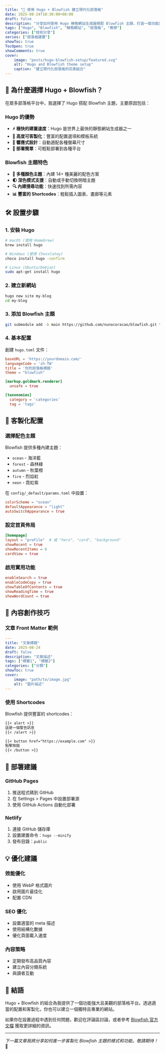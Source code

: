 ```yaml
---
title: "🐡 使用 Hugo + Blowfish 建立現代化部落格"
date: 2025-08-24T10:30:00+08:00
draft: false
description: "分享如何使用 Hugo 靜態網站生成器搭配 Blowfish 主題，打造一個功能完整且美觀的現代化部落格"
tags: ["Hugo", "Blowfish", "靜態網站", "部落格", "教學"]
categories: ["技術分享"]
series: ["部落格建置"]
showToc: true
TocOpen: true
showComments: true
cover:
    image: "posts/hugo-blowfish-setup/featured.svg"
    alt: "Hugo and Blowfish theme setup"
    caption: "建立現代化部落格的完美組合"
---
```


## 🎯 為什麼選擇 Hugo + Blowfish？

在眾多部落格平台中，我選擇了 Hugo 搭配 Blowfish 主題，主要原因包括：

### Hugo 的優勢
- **⚡ 極快的建置速度**：Hugo 是世界上最快的靜態網站生成器之一
- **🔧 高度可客製化**：豐富的配置選項和模板系統
- **📱 響應式設計**：自動適配各種螢幕尺寸
- **🚀 部署簡單**：可輕鬆部署到各種平台

### Blowfish 主題特色
- **🎨 多種顏色主題**：內建 14+ 種美麗的配色方案
- **🌓 深色模式支援**：自動或手動切換明暗主題
- **🔍 內建搜尋功能**：快速找到所需內容
- **📊 豐富的 Shortcodes**：輕鬆插入圖表、畫廊等元素

## 🛠️ 設置步驟

### 1. 安裝 Hugo

```bash
# macOS (使用 Homebrew)
brew install hugo

# Windows (使用 Chocolatey)
choco install hugo -confirm

# Linux (Ubuntu/Debian)
sudo apt-get install hugo
```

### 2. 建立新網站

```bash
hugo new site my-blog
cd my-blog
```

### 3. 添加 Blowfish 主題

```bash
git submodule add -b main https://github.com/nunocoracao/blowfish.git themes/blowfish
```

### 4. 基本配置

創建 `hugo.toml` 文件：

```toml
baseURL = 'https://yourdomain.com/'
languageCode = 'zh-TW'
title = '你的部落格標題'
theme = "blowfish"

[markup.goldmark.renderer]
  unsafe = true

[taxonomies]
  category = 'categories'
  tag = 'tags'
```

## 🎨 客製化配置

### 選擇配色主題

Blowfish 提供多種內建主題：
- `ocean` - 海洋藍
- `forest` - 森林綠  
- `autumn` - 秋葉橙
- `fire` - 烈焰紅
- `neon` - 霓虹紫

在 `config/_default/params.toml` 中設置：

```toml
colorScheme = "ocean"
defaultAppearance = "light"
autoSwitchAppearance = true
```

### 設定首頁佈局

```toml
[homepage]
layout = "profile"  # 或 "hero", "card", "background"
showRecent = true
showRecentItems = 6
cardView = true
```

### 啟用實用功能

```toml
enableSearch = true
enableCodeCopy = true
showTableOfContents = true
showReadingTime = true
showWordCount = true
```

## 📝 內容創作技巧

### 文章 Front Matter 範例

```yaml
---
title: "文章標題"
date: 2025-08-24
draft: false
description: "文章描述"
tags: ["標籤1", "標籤2"]
categories: ["分類"]
showToc: true
cover:
    image: "path/to/image.jpg"
    alt: "圖片描述"
---
```

### 使用 Shortcodes

Blowfish 提供豐富的 shortcodes：

```markdown
{{< alert >}}
這是一個警告訊息
{{< /alert >}}

{{< button href="https://example.com" >}}
點擊按鈕
{{< /button >}}
```

## 🚀 部署建議

### GitHub Pages
1. 推送程式碼到 GitHub
2. 在 Settings > Pages 中設置部署源
3. 使用 GitHub Actions 自動化部署

### Netlify
1. 連接 GitHub 儲存庫
2. 設置建置命令：`hugo --minify`
3. 發布目錄：`public`

## 💡 優化建議

### 效能優化
- 使用 WebP 格式圖片
- 啟用圖片最佳化
- 配置 CDN

### SEO 優化
- 設置適當的 meta 描述
- 使用結構化數據
- 優化頁面載入速度

### 內容策略
- 定期發布高品質內容
- 建立內容分類系統
- 與讀者互動

## 🎉 結語

Hugo + Blowfish 的組合為我提供了一個功能強大且美觀的部落格平台。透過適當的配置和客製化，你也可以建立一個獨特且專業的網站。

如果你在設置過程中遇到任何問題，歡迎在評論區討論，或者參考 [Blowfish 官方文檔](https://blowfish.page/docs/) 獲取更詳細的資訊。

---

*下一篇文章我將分享如何進一步客製化 Blowfish 主題的樣式和功能。敬請期待！* 🚀